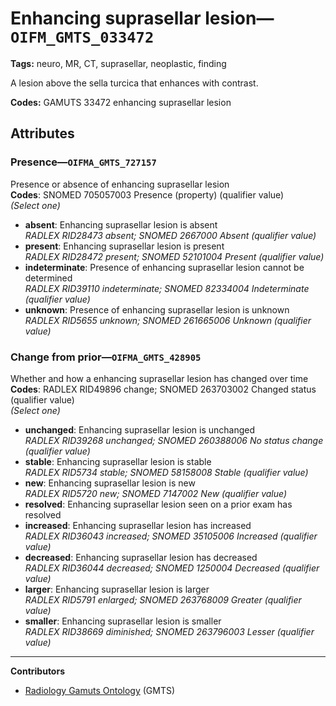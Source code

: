 # Enhancing suprasellar lesion—`OIFM_GMTS_033472`

**Tags:** neuro, MR, CT, suprasellar, neoplastic, finding

A lesion above the sella turcica that enhances with contrast.

**Codes:** GAMUTS 33472 enhancing suprasellar lesion

## Attributes

### Presence—`OIFMA_GMTS_727157`

Presence or absence of enhancing suprasellar lesion  
**Codes**: SNOMED 705057003 Presence (property) (qualifier value)  
*(Select one)*

- **absent**: Enhancing suprasellar lesion is absent  
_RADLEX RID28473 absent; SNOMED 2667000 Absent (qualifier value)_
- **present**: Enhancing suprasellar lesion is present  
_RADLEX RID28472 present; SNOMED 52101004 Present (qualifier value)_
- **indeterminate**: Presence of enhancing suprasellar lesion cannot be determined  
_RADLEX RID39110 indeterminate; SNOMED 82334004 Indeterminate (qualifier value)_
- **unknown**: Presence of enhancing suprasellar lesion is unknown  
_RADLEX RID5655 unknown; SNOMED 261665006 Unknown (qualifier value)_

### Change from prior—`OIFMA_GMTS_428905`

Whether and how a enhancing suprasellar lesion has changed over time  
**Codes**: RADLEX RID49896 change; SNOMED 263703002 Changed status (qualifier value)  
*(Select one)*

- **unchanged**: Enhancing suprasellar lesion is unchanged  
_RADLEX RID39268 unchanged; SNOMED 260388006 No status change (qualifier value)_
- **stable**: Enhancing suprasellar lesion is stable  
_RADLEX RID5734 stable; SNOMED 58158008 Stable (qualifier value)_
- **new**: Enhancing suprasellar lesion is new  
_RADLEX RID5720 new; SNOMED 7147002 New (qualifier value)_
- **resolved**: Enhancing suprasellar lesion seen on a prior exam has resolved  
- **increased**: Enhancing suprasellar lesion has increased  
_RADLEX RID36043 increased; SNOMED 35105006 Increased (qualifier value)_
- **decreased**: Enhancing suprasellar lesion has decreased  
_RADLEX RID36044 decreased; SNOMED 1250004 Decreased (qualifier value)_
- **larger**: Enhancing suprasellar lesion is larger  
_RADLEX RID5791 enlarged; SNOMED 263768009 Greater (qualifier value)_
- **smaller**: Enhancing suprasellar lesion is smaller  
_RADLEX RID38669 diminished; SNOMED 263796003 Lesser (qualifier value)_

---

**Contributors**

- [Radiology Gamuts Ontology](https://gamuts.net/) (GMTS)